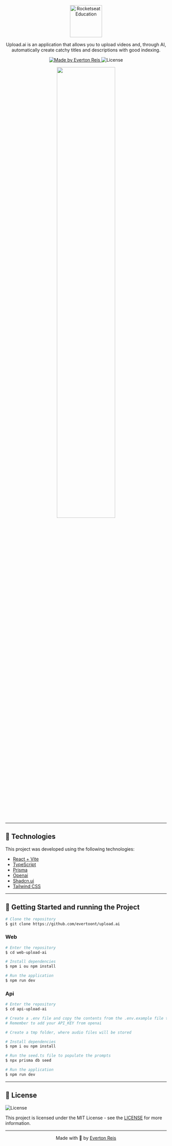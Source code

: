 <p align="center">
    <img alt="Rocketseat Education" src="https://avatars.githubusercontent.com/u/69590972?s=200&v=4" width="100px" />
</p>

<p align="center">Upload.ai is an application that allows you to upload videos and, through AI, automatically create catchy titles and descriptions with good indexing.</p>

<p align="center">
  <a href="https://github.com/evertoont">
    <img alt="Made by Everton Reis" src="https://img.shields.io/badge/made%20by-Everton%20Reis-blue">
  </a>

  <img alt="License" src="https://img.shields.io/badge/license-MIT-%2304D361?color=blue">
</p>

<p align="center">
  <img src="https://github.com/evertoont/evertoont/assets/55769021/84da40ba-1fdc-4230-83ad-42d835d71f91" width="60%" />
</p>

---

## 🧪 Technologies

This project was developed using the following technologies:

- [React + Vite](https://vitejs.dev/)
- [TypeScript](https://www.typescriptlang.org/)
- [Prisma](https://www.prisma.io/)
- [Openai](https://openai.com/)
- [Shadcn.ui](https://ui.shadcn.com/)
- [Tailwind CSS](https://tailwindcss.com//)

---

## 🚀 Getting Started and running the Project

```bash
# Clone the repository
$ git clone https://github.com/evertoont/upload.ai

```

### Web

```bash
# Enter the repository
$ cd web-upload-ai

# Install dependencies
$ npm i ou npm install

# Run the application
$ npm run dev
```

### Api

```bash
# Enter the repository
$ cd api-upload-ai

# Create a .env file and copy the contents from the .env.example file to it.
# Remember to add your API_KEY from openai

# Create a tmp folder, where audio files will be stored

# Install dependencies
$ npm i ou npm install

# Run the seed.ts file to populate the prompts
$ npx prisma db seed

# Run the application
$ npm run dev
```

---

## 📝 License

<img alt="License" src="https://img.shields.io/badge/license-MIT-%2304D361?color=blue">

This project is licensed under the MIT License - see the [LICENSE](LICENSE) for more information.

---
<p align="center">Made with 💜 by  <a href="https://www.linkedin.com/in/evertoont/">Everton Reis</a></p>
